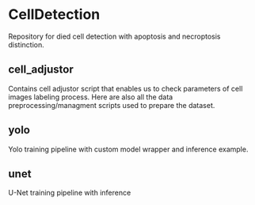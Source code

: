 # CellDetection
Repository for died cell detection with apoptosis and necroptosis distinction.

## cell_adjustor
Contains cell adjustor script that enables us to check parameters of cell images labeling process.
Here are also all the data preprocessing/managment scripts used to prepare the dataset.

## yolo
Yolo training pipeline with custom model wrapper and inference example.

## unet
U-Net training pipeline with inference